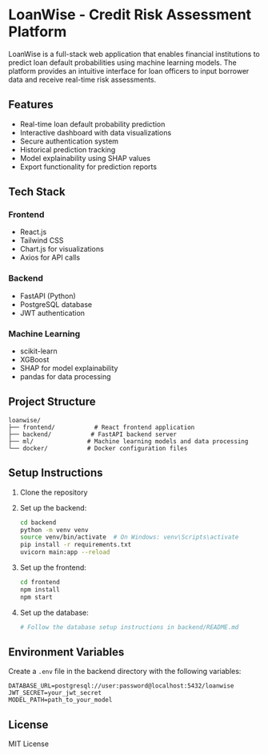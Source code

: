 # LoanWise - Credit Risk Assessment Platform

LoanWise is a full-stack web application that enables financial institutions to predict loan default probabilities using machine learning models. The platform provides an intuitive interface for loan officers to input borrower data and receive real-time risk assessments.

## Features

- Real-time loan default probability prediction
- Interactive dashboard with data visualizations
- Secure authentication system
- Historical prediction tracking
- Model explainability using SHAP values
- Export functionality for prediction reports

## Tech Stack

### Frontend
- React.js
- Tailwind CSS
- Chart.js for visualizations
- Axios for API calls

### Backend
- FastAPI (Python)
- PostgreSQL database
- JWT authentication

### Machine Learning
- scikit-learn
- XGBoost
- SHAP for model explainability
- pandas for data processing

## Project Structure

```
loanwise/
├── frontend/           # React frontend application
├── backend/           # FastAPI backend server
├── ml/               # Machine learning models and data processing
└── docker/           # Docker configuration files
```

## Setup Instructions

1. Clone the repository
2. Set up the backend:
   ```bash
   cd backend
   python -m venv venv
   source venv/bin/activate  # On Windows: venv\Scripts\activate
   pip install -r requirements.txt
   uvicorn main:app --reload
   ```

3. Set up the frontend:
   ```bash
   cd frontend
   npm install
   npm start
   ```

4. Set up the database:
   ```bash
   # Follow the database setup instructions in backend/README.md
   ```

## Environment Variables

Create a `.env` file in the backend directory with the following variables:
```
DATABASE_URL=postgresql://user:password@localhost:5432/loanwise
JWT_SECRET=your_jwt_secret
MODEL_PATH=path_to_your_model
```

## License

MIT License 